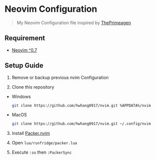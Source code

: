 # Neovim Configuration

> My Neovim Configuration file inspired by [ThePrimeagen](https://github.com/ThePrimeagen)

## Requirement

-   [Neovim ^0.7](https://neovim.io/)

## Setup Guide

1. Remove or backup previous nvim Configuration

2. Clone this repository

-   Windows

    ```sh
    git clone https://github.com/hwhang0917/nvim.git %APPDATA%/nvim
    ```

-   MacOS

    ```sh
    git clone https://github.com/hwhang0917/nvim.git ~/.config/nvim
    ```

3. Install [Packer.nvim](https://github.com/wbthomason/packer.nvim?tab=readme-ov-file#quickstart)

4. Open `lua/runfridge/packer.lua`

5. Execute `:so` then `:PackerSync`
